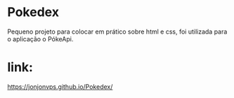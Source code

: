# Pokedex

Pequeno projeto para colocar em prático sobre html e css, foi utilizada para o aplicação o PókeApi.

# link: 

https://jonjonvps.github.io/Pokedex/